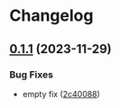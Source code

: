 # Changelog

## [0.1.1](https://github.com/gabrik/release-learning-2/compare/release-learning-js-v0.1.0...release-learning-js-v0.1.1) (2023-11-29)


### Bug Fixes

* empty fix ([2c40088](https://github.com/gabrik/release-learning-2/commit/2c40088bc85ae218001d5e4d2e0cab655b42e869))
